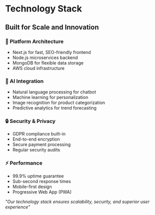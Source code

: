 # Technology Stack

## Built for Scale and Innovation

### 🚀 Platform Architecture
- Next.js for fast, SEO-friendly frontend
- Node.js microservices backend
- MongoDB for flexible data storage
- AWS cloud infrastructure

### 🤖 AI Integration
- Natural language processing for chatbot
- Machine learning for personalization
- Image recognition for product categorization
- Predictive analytics for trend forecasting

### 🔒 Security & Privacy
- GDPR compliance built-in
- End-to-end encryption
- Secure payment processing
- Regular security audits

### ⚡ Performance
- 99.9% uptime guarantee
- Sub-second response times
- Mobile-first design
- Progressive Web App (PWA)

*"Our technology stack ensures scalability, security, and superior user experience"*
